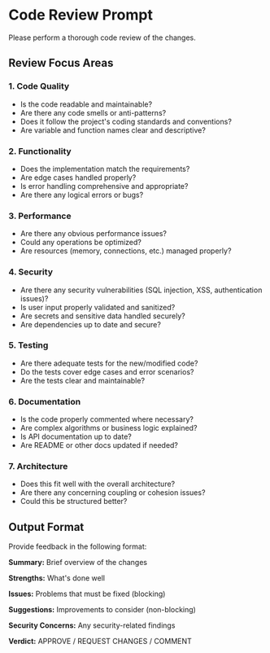 # Code Review Prompt

Please perform a thorough code review of the changes.

## Review Focus Areas

### 1. Code Quality
- Is the code readable and maintainable?
- Are there any code smells or anti-patterns?
- Does it follow the project's coding standards and conventions?
- Are variable and function names clear and descriptive?

### 2. Functionality
- Does the implementation match the requirements?
- Are edge cases handled properly?
- Is error handling comprehensive and appropriate?
- Are there any logical errors or bugs?

### 3. Performance
- Are there any obvious performance issues?
- Could any operations be optimized?
- Are resources (memory, connections, etc.) managed properly?

### 4. Security
- Are there any security vulnerabilities (SQL injection, XSS, authentication issues)?
- Is user input properly validated and sanitized?
- Are secrets and sensitive data handled securely?
- Are dependencies up to date and secure?

### 5. Testing
- Are there adequate tests for the new/modified code?
- Do the tests cover edge cases and error scenarios?
- Are the tests clear and maintainable?

### 6. Documentation
- Is the code properly commented where necessary?
- Are complex algorithms or business logic explained?
- Is API documentation up to date?
- Are README or other docs updated if needed?

### 7. Architecture
- Does this fit well with the overall architecture?
- Are there any concerning coupling or cohesion issues?
- Could this be structured better?

## Output Format

Provide feedback in the following format:

**Summary:** Brief overview of the changes

**Strengths:** What's done well

**Issues:** Problems that must be fixed (blocking)

**Suggestions:** Improvements to consider (non-blocking)

**Security Concerns:** Any security-related findings

**Verdict:** APPROVE / REQUEST CHANGES / COMMENT
